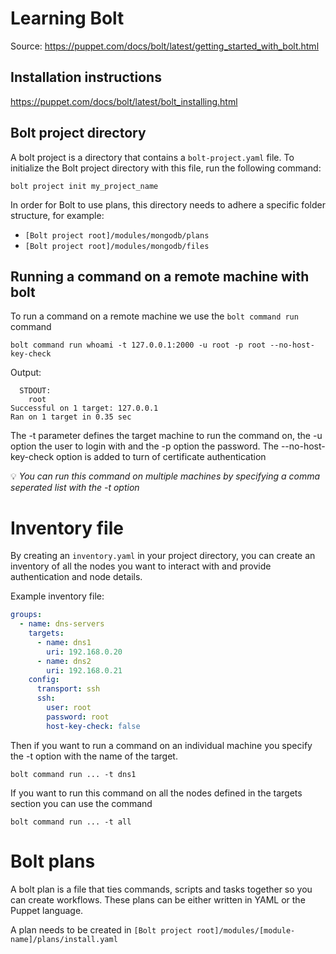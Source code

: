 # Learning Bolt
Source: https://puppet.com/docs/bolt/latest/getting_started_with_bolt.html

## Installation instructions
https://puppet.com/docs/bolt/latest/bolt_installing.html

## Bolt project directory
A bolt project is a directory that contains a `bolt-project.yaml` file. To initialize the Bolt project directory with this file, run the following command:

```shell
bolt project init my_project_name 
```

In order for Bolt to use plans, this directory needs to adhere a specific folder structure, for example:

- `[Bolt project root]/modules/mongodb/plans`
- `[Bolt project root]/modules/mongodb/files`

## Running a command on a remote machine with bolt
To run a command on a remote machine we use the `bolt command run` command

```shell
bolt command run whoami -t 127.0.0.1:2000 -u root -p root --no-host-key-check
```

Output:
```
  STDOUT:
    root
Successful on 1 target: 127.0.0.1
Ran on 1 target in 0.35 sec
```

The -t parameter defines the target machine to run the command on, the -u option the user to login with and the -p option the password.
The --no-host-key-check option is added to turn of certificate authentication

:bulb: *You can run this command on multiple machines by specifying a comma seperated list with the -t option*

# Inventory file
By creating an `inventory.yaml` in your project directory, you can create an inventory of all the nodes you want to interact with and provide authentication and node details.

Example inventory file:
```yaml
groups:
  - name: dns-servers
    targets:
      - name: dns1
        uri: 192.168.0.20
      - name: dns2
        uri: 192.168.0.21
    config:
      transport: ssh
      ssh:
        user: root
        password: root
        host-key-check: false
```

Then if you want to run a command on an individual machine you specify the -t option with the name of the target. 
```
bolt command run ... -t dns1
```

If you want to run this command on all the nodes defined in the targets section you can use the command

```
bolt command run ... -t all
```

# Bolt plans
A bolt plan is a file that ties commands, scripts and tasks together so you can create workflows. These plans can be either written in YAML or the Puppet language.

A plan needs to be created in `[Bolt project root]/modules/[module-name]/plans/install.yaml` 
